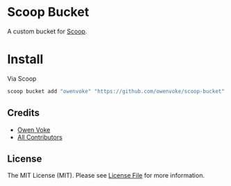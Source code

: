 # Scoop Bucket

A custom bucket for [Scoop][link-scoop].

# Install

Via Scoop

```powershell
scoop bucket add "owenvoke" "https://github.com/owenvoke/scoop-bucket"
```

## Credits

- [Owen Voke][link-author]
- [All Contributors][link-contributors]

## License

The MIT License (MIT). Please see [License File](LICENSE.md) for more information.

[link-scoop]: https://scoop.sh
[link-author]: https://github.com/owenvoke
[link-contributors]: ../../contributors

